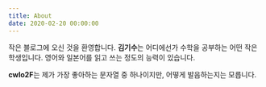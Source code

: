 ```yaml
---
title: About
date: 2020-02-20 00:00:00
---
```


작은 블로그에 오신 것을 환영합니다. **김기수**는 어디에선가 수학을 공부하는 어떤 작은 학생입니다. 영어와 일본어를 읽고 쓰는 정도의 능력이 있습니다.

**cwlo2F**는 제가 가장 좋아하는 문자열 중 하나이지만, 어떻게 발음하는지는 모릅니다.